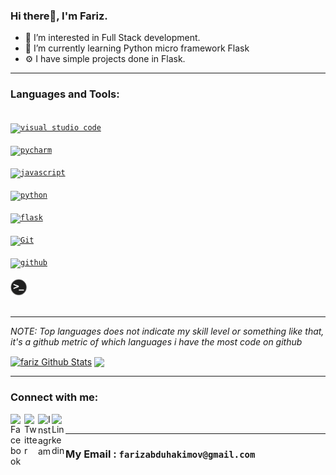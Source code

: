 ### Hi there👋, I'm Fariz.
- 👀 I’m interested in Full Stack development.
- 🌱 I’m currently learning Python micro framework Flask
- ⚙️ I have simple projects done in Flask.



---

### Languages and Tools:

[<code>
<img alt="visual studio code" width="26px" src="https://img.icons8.com/fluent/240/000000/visual-studio-code-2019.png" />
</code>](https://code.visualstudio.com/)
[<code>
<img alt="pycharm" width="26px" src="https://img.icons8.com/color/240/000000/pycharm.png" />
</code>](https://www.jetbrains.com/pycharm/)
[<code>
<img alt="javascript" width="26px" src="https://img.icons8.com/color/240/000000/javascript.png" />
</code>](https://developer.mozilla.org/en-US/docs/Web/JavaScript)
[<code>
<img alt="python" width="26px" src="https://img.icons8.com/color/240/000000/python.png">
</code>](https://www.python.org/)
[<code>
<img alt="flask" width="26px" src="https://img.icons8.com/color/240/000000/flask.png">
</code>](https://flask.palletsprojects.com/)
[<code>
<img alt="Git" width="26px" src="https://img.icons8.com/color/240/000000/git.png">
</code>](https://git-scm.com/)
[<code>
<img alt="github" width="26px" src="https://img.icons8.com/ios-glyphs/240/000000/github.png">
</code>](https://github.com/)
[<code>
<img alt="terminal" width="26px" src="https://raw.githubusercontent.com/github/explore/80688e429a7d4ef2fca1e82350fe8e3517d3494d/topics/terminal/terminal.png">
</code>](https://docs.microsoft.com/en-us/windows/terminal/)
<br />

---


_NOTE: Top languages does not indicate my skill level or something like that, it's a github metric of which languages i have the most code on github_

<a href="https://github.com/FarizAbduhakimov">
<img align="center" alt="fariz Github Stats" src="https://github-readme-stats.codestackr.vercel.app/api?username=FarizAbduhakimov&show_icons=true&hide_border=true&count_private=true&include_all_commits=true&theme=radical" /></a>
<a href="https://github.com/FarizAbduhakimov">
  <img align="center" src="https://github-readme-stats.anuraghazra1.vercel.app/api/top-langs/?username=FarizAbduhakimov&layout=compact&theme=radical" />
</a>

---

### Connect with me:

[<img align="left" alt="Facebook" width="22px" src="https://cdn.jsdelivr.net/npm/simple-icons@3.4.0/icons/facebook.svg" />][facebook]
[<img align="left" alt="Twitter" width="22px" src="https://cdn.jsdelivr.net/npm/simple-icons@v3/icons/twitter.svg" />][twitter]
[<img align="left" alt="Instagram" width="22px" src="https://cdn.jsdelivr.net/npm/simple-icons@v3/icons/instagram.svg" />][instagram]
[<img align="left" alt="Linkedin" width="22px" src="https://cdn.jsdelivr.net/npm/simple-icons@v3/icons/linkedin.svg" />][linkedin]

<br />

[twitter]: https://twitter.com/Fariz20258080
[facebook]: https://www.facebook.com/fariz.abduhakimov
[instagram]: https://www.instagram.com/mod_inst_user/
[linkedin]: https://www.linkedin.com/

---
### My Email : `farizabduhakimov@gmail.com`
